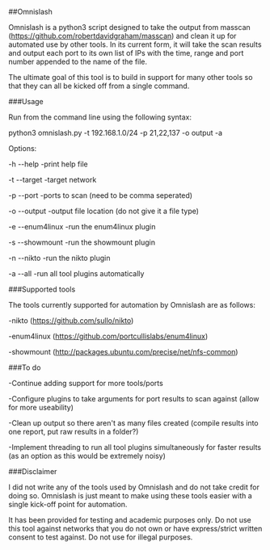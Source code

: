##Omnislash

Omnislash is a python3 script designed to take the output from masscan (https://github.com/robertdavidgraham/masscan) and clean it up for automated use by other tools. In its current form, it will take the scan results and output each port to its own list of IPs with the time, range and port number appended to the name of the file. 

The ultimate goal of this tool is to build in support for many other tools so that they can all be kicked off from a single command.

###Usage

Run from the command line using the following syntax:

python3 omnislash.py -t 192.168.1.0/24 -p 21,22,137 -o output -a

Options:

-h --help	        -print help file

-t --target	      -target network

-p --port         -ports to scan (need to be comma seperated)

-o --output	      -output file location (do not give it a file type)

-e --enum4linux	  -run the enum4linux plugin

-s --showmount	  -run the showmount plugin

-n --nikto   	    -run the nikto plugin

-a --all 	        -run all tool plugins automatically


###Supported tools

The tools currently supported for automation by Omnislash are as follows:

-nikto (https://github.com/sullo/nikto)

-enum4linux (https://github.com/portcullislabs/enum4linux)

-showmount (http://packages.ubuntu.com/precise/net/nfs-common)


###To do

-Continue adding support for more tools/ports

-Configure plugins to take arguments for port results to scan against (allow for more useability)

-Clean up output so there aren't as many files created (compile results into one report, put raw results in a folder?)

-Implement threading to run all tool plugins simultaneously for faster results (as an option as this would be extremely noisy)

###Disclaimer

I did not write any of the tools used by Omnislash and do not take credit for doing so. Omnislash is just meant to make using these tools easier with a single kick-off point for automation.

It has been provided for testing and academic purposes only. Do not use this tool against networks that you do not own or have express/strict written consent to test against. Do not use for illegal purposes.
